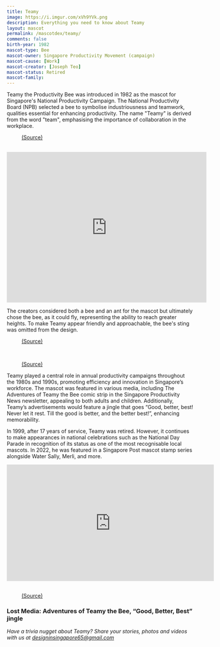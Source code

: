 ```yaml
---
title: Teamy
image: https://i.imgur.com/xVh9YVk.png
description: Everything you need to know about Teamy
layout: mascot
permalink: /mascotdex/teamy/
comments: false
birth-year: 1982
mascot-type: Bee
mascot-owner: Singapore Productivity Movement (campaign)
mascot-cause: [Work]
mascot-creator: [Joseph Teo]
mascot-status: Retired
mascot-family: 
---
```


Teamy the Productivity Bee was introduced in 1982 as the mascot for Singapore's National Productivity Campaign. The National Productivity Board (NPB) selected a bee to symbolise industriousness and teamwork, qualities essential for enhancing productivity. The name "Teamy" is derived from the word "team", emphasising the importance of collaboration in the workplace.

<figure>
<img src="https://i.imgur.com/M5PAs8F.jpg" alt="">
<figcaption><a href="https://graphic.sg/gallery/teamy-mascot-1982 ” target="_blank">(Source)</a></figcaption>
</figure>
<br>
<div class="video-responsive"><iframe width="540" height="407" src="https://www.youtube.com/embed/9L-JxsD0tqk" title="Teamy the Bee - Smoke Breaks" frameborder="0" allow="accelerometer; autoplay; clipboard-write; encrypted-media; gyroscope; picture-in-picture; web-share" referrerpolicy="strict-origin-when-cross-origin" allowfullscreen></iframe> </div>

The creators considered both a bee and an ant for the mascot but ultimately chose the bee, as it could fly, representing the ability to reach greater heights. To make Teamy appear friendly and approachable, the bee's sting was omitted from the design.

<figure>
<img src="https://i.imgur.com/MsMxDnl.jpg" alt="">
<figcaption><a href="https://www.nas.gov.sg/archivesonline/posters/record-details/319bea47-115c-11e3-83d5-0050568939ad  ” target="_blank">(Source)</a></figcaption>
</figure>
<br>
<figure>
<img src="https://i.imgur.com/REKmZVl.jpg" alt="">
<figcaption><a href="https://www.nas.gov.sg/archivesonline/posters/record-details/32b042c2-115c-11e3-83d5-0050568939ad ” target="_blank">(Source)</a></figcaption>
</figure>

Teamy played a central role in annual productivity campaigns throughout the 1980s and 1990s, promoting efficiency and innovation in Singapore’s workforce. The mascot was featured in various media, including The Adventures of Teamy the Bee comic strip in the Singapore Productivity News newsletter, appealing to both adults and children. Additionally, Teamy’s advertisements would feature a jingle that goes “Good, better, best! Never let it rest. Till the good is better, and the better best!”, enhancing memorability. 

In 1999, after 17 years of service, Teamy was retired. However, it continues to make appearances in national celebrations such as the National Day Parade in recognition of its status as one of the most recognisable local mascots. In 2022, he was featured in a Singapore Post mascot stamp series alongside Water Sally, Merli, and more.

<div class="video-responsive"><iframe src="https://www.facebook.com/plugins/video.php?height=315&href=https%3A%2F%2Fwww.facebook.com%2FYahooSingapore%2Fvideos%2F10156173243113001%2F&show_text=false&width=560&t=0" width="560" height="315" style="border:none;overflow:hidden" scrolling="no" frameborder="0" allowfullscreen="true" allow="autoplay; clipboard-write; encrypted-media; picture-in-picture; web-share" allowFullScreen="true"></iframe></div>
<br>
<figure>
<img src="https://i.imgur.com/dRS4tDr.jpg" alt="">
<figcaption><a href="https://www.singpost.com/about-us/news-releases/singpost-issues-second-set-of-singapore-mascot-stamps-featuring-more-of-singapore%E2%80%99s-favourite-icons” target="_blank">(Source)</a></figcaption>
</figure>

<h3> Lost Media: Adventures of Teamy the Bee, “Good, Better, Best” jingle </h3>

<i>Have a trivia nugget about Teamy? Share your stories, photos and videos with us at designinsingapore65@gmail.com</i>
